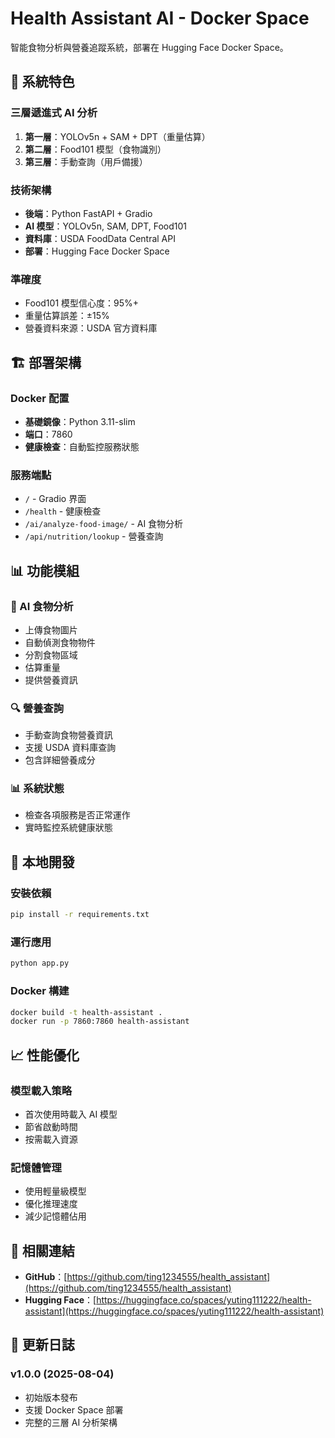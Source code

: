 # Health Assistant AI - Docker Space

智能食物分析與營養追蹤系統，部署在 Hugging Face Docker Space。

## 🚀 系統特色

### 三層遞進式 AI 分析
1. **第一層**：YOLOv5n + SAM + DPT（重量估算）
2. **第二層**：Food101 模型（食物識別）
3. **第三層**：手動查詢（用戶備援）

### 技術架構
- **後端**：Python FastAPI + Gradio
- **AI 模型**：YOLOv5n, SAM, DPT, Food101
- **資料庫**：USDA FoodData Central API
- **部署**：Hugging Face Docker Space

### 準確度
- Food101 模型信心度：95%+
- 重量估算誤差：±15%
- 營養資料來源：USDA 官方資料庫

## 🏗️ 部署架構

### Docker 配置
- **基礎鏡像**：Python 3.11-slim
- **端口**：7860
- **健康檢查**：自動監控服務狀態

### 服務端點
- `/` - Gradio 界面
- `/health` - 健康檢查
- `/ai/analyze-food-image/` - AI 食物分析
- `/api/nutrition/lookup` - 營養查詢

## 📊 功能模組

### 🤖 AI 食物分析
- 上傳食物圖片
- 自動偵測食物物件
- 分割食物區域
- 估算重量
- 提供營養資訊

### 🔍 營養查詢
- 手動查詢食物營養資訊
- 支援 USDA 資料庫查詢
- 包含詳細營養成分

### 📊 系統狀態
- 檢查各項服務是否正常運作
- 實時監控系統健康狀態

## 🔧 本地開發

### 安裝依賴
```bash
pip install -r requirements.txt
```

### 運行應用
```bash
python app.py
```

### Docker 構建
```bash
docker build -t health-assistant .
docker run -p 7860:7860 health-assistant
```

## 📈 性能優化

### 模型載入策略
- 首次使用時載入 AI 模型
- 節省啟動時間
- 按需載入資源

### 記憶體管理
- 使用輕量級模型
- 優化推理速度
- 減少記憶體佔用

## 🔗 相關連結

- **GitHub**：[https://github.com/ting1234555/health_assistant](https://github.com/ting1234555/health_assistant)
- **Hugging Face**：[https://huggingface.co/spaces/yuting111222/health-assistant](https://huggingface.co/spaces/yuting111222/health-assistant)

## 📝 更新日誌

### v1.0.0 (2025-08-04)
- 初始版本發布
- 支援 Docker Space 部署
- 完整的三層 AI 分析架構 